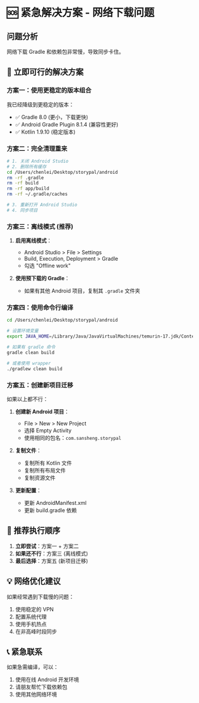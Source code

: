 # 🆘 紧急解决方案 - 网络下载问题

## 问题分析
网络下载 Gradle 和依赖包非常慢，导致同步卡住。

## 🚀 立即可行的解决方案

### 方案一：使用更稳定的版本组合
我已经降级到更稳定的版本：
- ✅ Gradle 8.0 (更小，下载更快)
- ✅ Android Gradle Plugin 8.1.4 (兼容性更好)
- ✅ Kotlin 1.9.10 (稳定版本)

### 方案二：完全清理重来
```bash
# 1. 关闭 Android Studio
# 2. 删除所有缓存
cd /Users/chenlei/Desktop/storypal/android
rm -rf .gradle
rm -rf build
rm -rf app/build
rm -rf ~/.gradle/caches

# 3. 重新打开 Android Studio
# 4. 同步项目
```

### 方案三：离线模式 (推荐)
1. **启用离线模式**：
   - Android Studio > File > Settings
   - Build, Execution, Deployment > Gradle
   - 勾选 "Offline work"

2. **使用预下载的 Gradle**：
   - 如果有其他 Android 项目，复制其 `.gradle` 文件夹

### 方案四：使用命令行编译
```bash
cd /Users/chenlei/Desktop/storypal/android

# 设置环境变量
export JAVA_HOME=/Library/Java/JavaVirtualMachines/temurin-17.jdk/Contents/Home

# 如果有 gradle 命令
gradle clean build

# 或者使用 wrapper
./gradlew clean build
```

### 方案五：创建新项目迁移
如果以上都不行：

1. **创建新 Android 项目**：
   - File > New > New Project
   - 选择 Empty Activity
   - 使用相同的包名：`com.sansheng.storypal`

2. **复制文件**：
   - 复制所有 Kotlin 文件
   - 复制所有布局文件
   - 复制资源文件

3. **更新配置**：
   - 更新 AndroidManifest.xml
   - 更新 build.gradle 依赖

## 🎯 推荐执行顺序

1. **立即尝试**：方案一 + 方案二
2. **如果还不行**：方案三 (离线模式)
3. **最后选择**：方案五 (新项目迁移)

## 💡 网络优化建议

如果经常遇到下载慢的问题：
1. 使用稳定的 VPN
2. 配置系统代理
3. 使用手机热点
4. 在非高峰时段同步

## 📞 紧急联系

如果急需编译，可以：
1. 使用在线 Android 开发环境
2. 请朋友帮忙下载依赖包
3. 使用其他网络环境


